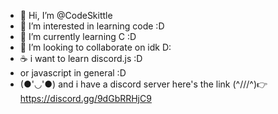 - 👋 Hi, I’m @CodeSkittle
- 👀 I’m interested in learning code :D
- 🌱 I’m currently learning C :D
- 💞️ I’m looking to collaborate on idk D:
-  ☕ i want to learn discord.js :D
- or javascript in general :D
- (●'◡'●) and i have a discord server here's the link (^///^)👉 https://discord.gg/9dGbRRHjC9

<!---
CodeSkittle/CodeSkittle is a ✨ special ✨ repository because its `README.md` (this file) appears on your GitHub profile.
You can click the Preview link to take a look at your changes.
--->
